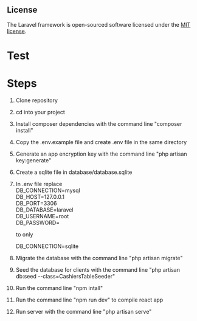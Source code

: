 ## License

The Laravel framework is open-sourced software licensed under the [MIT license](https://opensource.org/licenses/MIT).

# Test

# Steps

1. Clone repository
2. cd into your project
3. Install composer dependencies with the command line "composer install"
4. Copy the .env.example file and create .env file in the same directory
5. Generate an app encryption key with the command line "php artisan key:generate"
6. Create a sqlite file in database/database.sqlite
7. In .env file replace  
   DB_CONNECTION=mysql  
   DB_HOST=127.0.0.1  
   DB_PORT=3306  
   DB_DATABASE=laravel  
   DB_USERNAME=root  
   DB_PASSWORD=

    to only

    DB_CONNECTION=sqlite

8. Migrate the database with the command line "php artisan migrate"
9. Seed the database for clients with the command line "php artisan db:seed --class=CashiersTableSeeder"
10. Run the command line "npm intall"
11. Run the command line "npm run dev" to compile react app
12. Run server with the command line "php artisan serve"
